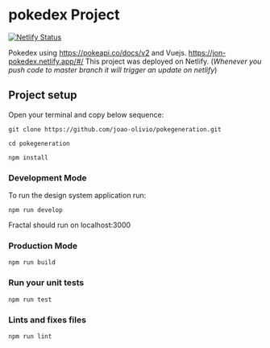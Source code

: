 # pokedex Project
[![Netlify Status](https://api.netlify.com/api/v1/badges/a66d481d-4a1c-4959-886b-7db94afc730b/deploy-status)](https://app.netlify.com/sites/jon-pokedex/deploys)

Pokedex using https://pokeapi.co/docs/v2 and Vuejs.
https://jon-pokedex.netlify.app/#/
This project was deployed on Netlify.
(*Whenever you push code to master branch it will trigger an update on netlify*)

## Project setup
Open your terminal and copy below sequence:
```
git clone https://github.com/joao-olivio/pokegeneration.git
```
```
cd pokegeneration
```
```
npm install
```

### Development Mode
To run the design system application run:
```
npm run develop
```
Fractal should run on localhost:3000

### Production Mode
```
npm run build
```

### Run your unit tests
```
npm run test
```

### Lints and fixes files
```
npm run lint
```
